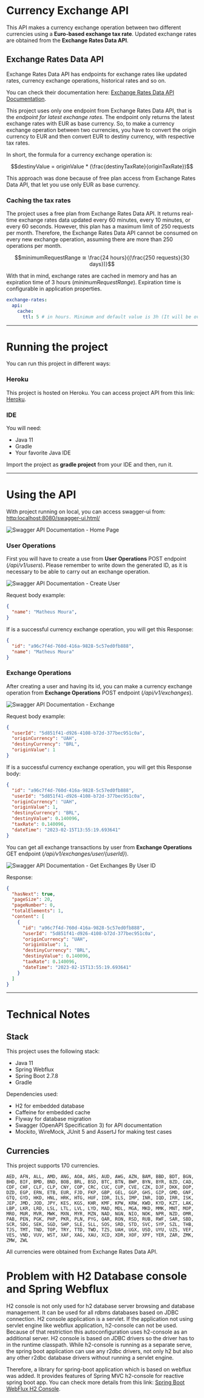 # Currency Exchange API

This API makes a currency exchange operation between two different currencies using a **Euro-based exchange tax rate**. Updated exchange rates are obtained from the **Exchange Rates Data API**.

## Exchange Rates Data API

Exchange Rates Data API has endpoints for exchange rates like updated rates, currency exchange operations, historical rates and so on.

You can check their documentation here: [Exchange Rates Data API Documentation](https://apilayer.com/marketplace/exchangerates_data-api#documentation).

This project uses only one endpoint from Exchange Rates Data API, that is the *endpoint for latest exchange rates*. The endpoint only returns the latest exchange rates with EUR as base currency. So, to make a currency exchange operation between two currencies, you have to convert the origin currency to EUR and then convert EUR to destiny currency, with respective tax rates.

In short, the formula for a currency exchange operation is:

```math
destinyValue = originValue * (\frac{destinyTaxRate}{originTaxRate})
```

This approach was done because of free plan access from Exchange Rates Data API, that let you use only EUR as base currency.

### Caching the tax rates
The project uses a free plan from Exchange Rates Data API. It returns real-time exchange rates data updated every 60 minutes, every 10 minutes, or every 60 seconds. However, this plan has a maximum limit of 250 requests per month. Therefore, the Exchange Rates Data API cannot be consumed on every new exchange operation, assuming there are more than 250 operations per month.

```math
minimumRequestRange ≅ \frac{24 hours}{(\frac{250 requests}{30 days})}
```

With that in mind, exchange rates are cached in memory and has an expiration time of 3 hours (*minimumRequestRange*). Expiration time is configurable in application properties.

```yaml
exchange-rates:
  api:
    cache:
      ttl: 5 # in hours. Minimum and default value is 3h (It will be overwritten if the typed value is less than 3)
```

---

# Running the project

You can run this project in different ways:

### Heroku

This project is hosted on Heroku. You can access project API from
this link: [Heroku](https://currency-conversion.herokuapp.com/swagger-ui.html).

### IDE

You will need:

- Java 11
- Gradle
- Your favorite Java IDE

Import the project as **gradle project** from your IDE and then, run it.

---

# Using the API

With project running on local, you can access swagger-ui from: <http:localhost:8080/swagger-ui.html/>

![Swagger API Documentation - Home Page](images/swagger-home.png)


### User Operations

First you will have to create a use from **User Operations** POST endpoint (*/api/v1/users*). Please remember to write down the generated ID, as it is necessary to be able to carry out an exchange operation.

![Swagger API Documentation - Create User](images/swagger-post-users-api.png)

Request body example:

```json
{
  "name": "Matheus Moura",
}
```

If is a successful currency exchange operation, you will get this Response:

```json
{
  "id": "a96c7f4d-760d-416a-9828-5c57ed0fb888",
  "name": "Matheus Moura"
}
```

### Exchange Operations

After creating a user and having its id, you can make a currency exchange operation from **Exchange Operations** POST endpoint (*/api/v1/exchanges*).

![Swagger API Documentation - Exchange](images/swagger-post-exchanges-api.png)

Request body example:

```json
{
  "userId": "5d851f41-d926-4108-b72d-377bec951c0a",
  "originCurrency": "UAH",
  "destinyCurrency": "BRL",
  "originValue": 1
}
```

If is a successful currency exchange operation, you will get this Response body:

```json
{
  "id": "a96c7f4d-760d-416a-9828-5c57ed0fb888",
  "userId": "5d851f41-d926-4108-b72d-377bec951c0a",
  "originCurrency": "UAH",
  "originValue": 1,
  "destinyCurrency": "BRL",
  "destinyValue": 0.140096,
  "taxRate": 0.140096,
  "dateTime": "2023-02-15T13:55:19.693641"
}
```

You can get all exchange transactions by user from **Exchange Operations** GET endpoint (*/api/v1/exchanges/user/{userId}*).

![Swagger API Documentation - Get Exchanges By User ID](images/swagger-get-exchanges-api.png)

Response:

```json
{
  "hasNext": true,
  "pageSize": 20,
  "pageNumber": 0,
  "totalElements": 1,
  "content": [
    {
      "id": "a96c7f4d-760d-416a-9828-5c57ed0fb888",
      "userId": "5d851f41-d926-4108-b72d-377bec951c0a",
      "originCurrency": "UAH",
      "originValue": 1,
      "destinyCurrency": "BRL",
      "destinyValue": 0.140096,
      "taxRate": 0.140096,
      "dateTime": "2023-02-15T13:55:19.693641"
    }
  ]
}
```

---

# Technical Notes

## Stack

This project uses the following stack:

- Java 11
- Spring Webflux
- Spring Boot 2.7.8
- Gradle

Dependencies used:

- H2 for embedded database
- Caffeine for embedded cache
- Flyway for database migration
- Swagger (OpenAPI Specification 3) for API documentation
- Mockito, WireMock, JUnit 5 and AssertJ for making test cases

## Currencies

This project supports 170 currencies.

```
AED, AFN, ALL, AMD, ANG, AOA, ARS, AUD, AWG, AZN, BAM, BBD, BDT, BGN, BHD, BIF, BMD, BND, BOB, BRL, BSD, BTC, BTN, BWP, BYN, BYR, BZD, CAD, CDF, CHF, CLF, CLP, CNY, COP, CRC, CUC, CUP, CVE, CZK, DJF, DKK, DOP, DZD, EGP, ERN, ETB, EUR, FJD, FKP, GBP, GEL, GGP, GHS, GIP, GMD, GNF, GTQ, GYD, HKD, HNL, HRK, HTG, HUF, IDR, ILS, IMP, INR, IQD, IRR, ISK, JEP, JMD, JOD, JPY, KES, KGS, KHR, KMF, KPW, KRW, KWD, KYD, KZT, LAK, LBP, LKR, LRD, LSL, LTL, LVL, LYD, MAD, MDL, MGA, MKD, MMK, MNT, MOP, MRO, MUR, MVR, MWK, MXN, MYR, MZN, NAD, NGN, NIO, NOK, NPR, NZD, OMR, PAB, PEN, PGK, PHP, PKR, PLN, PYG, QAR, RON, RSD, RUB, RWF, SAR, SBD, SCR, SDG, SEK, SGD, SHP, SLE, SLL, SOS, SRD, STD, SVC, SYP, SZL, THB, TJS, TMT, TND, TOP, TRY, TTD, TWD, TZS, UAH, UGX, USD, UYU, UZS, VEF, VES, VND, VUV, WST, XAF, XAG, XAU, XCD, XDR, XOF, XPF, YER, ZAR, ZMK, ZMW, ZWL
```

All currencies were obtained from Exchange Rates Data API.

# Problem with H2 Database console and Spring Webflux

H2 console is not only used for h2 database server browsing and database management. It can be used for all rdbms databases based on JDBC connection. H2 console application is a servlet. If the application not using servlet engine like webflux application, h2-console can not be used. Because of that restriction this autoconfiguration uses h2-console as an additional server.
H2 console is based on JDBC drivers so the driver has to in the runtime classpath. While h2-console is running as a separate serve, the spring boot application can use any r2dbc drivers, not only h2 but also any other r2dbc database drivers without running a servlet engine.

Therefore, a library for spring-boot application which is based on webflux was added. It provides features of Spring MVC h2-console for reactive spring boot app. You can check more details from this link: [Spring Boot WebFlux H2 Console](https://github.com/canyaman/spring-boot-webflux-h2-console). 
